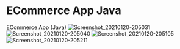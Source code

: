 # ECommerce App Java
ECommerce App (Java)
![Screenshot_20210120-205031](https://user-images.githubusercontent.com/44302033/105198916-612d0980-5b68-11eb-8146-43be8cb400ab.png)
![Screenshot_20210120-205040](https://user-images.githubusercontent.com/44302033/105199025-7dc94180-5b68-11eb-92af-639392b95ba0.png)
![Screenshot_20210120-205105](https://user-images.githubusercontent.com/44302033/105199080-8b7ec700-5b68-11eb-966a-efb2fb6a704d.png)
![Screenshot_20210120-205211](https://user-images.githubusercontent.com/44302033/105199108-946f9880-5b68-11eb-90b5-1e9d7b60858e.png)
